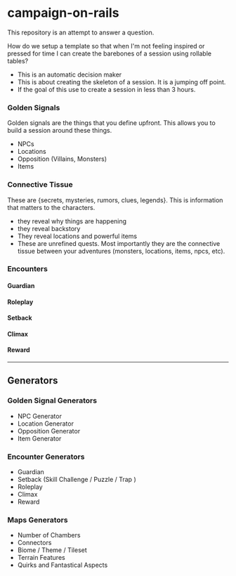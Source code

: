 # campaign-on-rails

This repository is an attempt to answer a question.

How do we setup a template so that when I'm not feeling inspired or pressed for time I can create the barebones of a session using rollable tables?
* This is an automatic decision maker
* This is about creating the skeleton of a session. It is a jumping off point.
* If the goal of this use to create a session in less than 3 hours.



### Golden Signals
Golden signals are the things that you define upfront. This allows you to build a session around these things.

* NPCs
* Locations
* Opposition (Villains, Monsters)
* Items


### Connective Tissue 
These are {secrets, mysteries, rumors, clues, legends}. This is information that matters to the characters.
* they reveal why things are happening
* they reveal backstory
* They reveal locations and powerful items
* These are unrefined quests.
Most importantly they are the connective tissue between your adventures (monsters, locations, items, npcs, etc).


### Encounters

#### Guardian
#### Roleplay
#### Setback
#### Climax
#### Reward

--- 

## Generators

### Golden Signal Generators
* NPC Generator
* Location Generator
* Opposition Generator
* Item Generator

### Encounter Generators
* Guardian
* Setback (Skill Challenge / Puzzle / Trap )
* Roleplay
* Climax
* Reward 

### Maps Generators
* Number of Chambers
* Connectors
* Biome / Theme / Tileset
* Terrain Features
* Quirks and Fantastical Aspects


